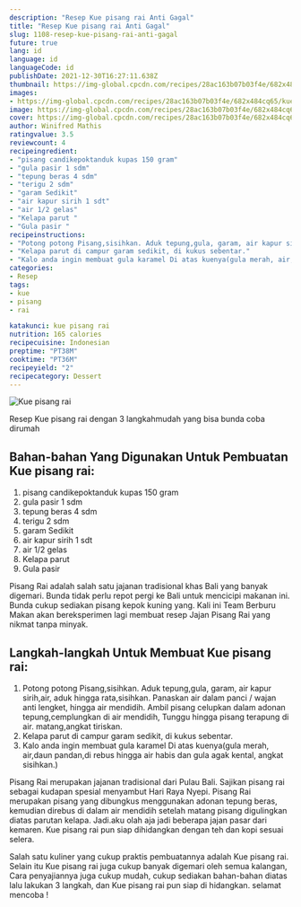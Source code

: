 ```yaml
---
description: "Resep Kue pisang rai Anti Gagal"
title: "Resep Kue pisang rai Anti Gagal"
slug: 1108-resep-kue-pisang-rai-anti-gagal
future: true
lang: id
language: id
languageCode: id
publishDate: 2021-12-30T16:27:11.638Z 
thumbnail: https://img-global.cpcdn.com/recipes/28ac163b07b03f4e/682x484cq65/kue-pisang-rai-foto-resep-utama.png
images:
- https://img-global.cpcdn.com/recipes/28ac163b07b03f4e/682x484cq65/kue-pisang-rai-foto-resep-utama.png
image: https://img-global.cpcdn.com/recipes/28ac163b07b03f4e/682x484cq65/kue-pisang-rai-foto-resep-utama.png
cover: https://img-global.cpcdn.com/recipes/28ac163b07b03f4e/682x484cq65/kue-pisang-rai-foto-resep-utama.png
author: Winifred Mathis
ratingvalue: 3.5
reviewcount: 4
recipeingredient:
- "pisang candikepoktanduk kupas 150 gram"
- "gula pasir 1 sdm"
- "tepung beras 4 sdm"
- "terigu 2 sdm"
- "garam Sedikit"
- "air kapur sirih 1 sdt"
- "air 1/2 gelas"
- "Kelapa parut "
- "Gula pasir "
recipeinstructions:
- "Potong potong Pisang,sisihkan. Aduk tepung,gula, garam, air kapur sirih,air, aduk hingga rata,sisihkan. Panaskan air dalam panci / wajan anti lengket, hingga air mendidih. Ambil pisang celupkan dalam adonan tepung,cemplungkan di air mendidih, Tunggu hingga pisang terapung di air. matang,angkat tiriskan."
- "Kelapa parut di campur garam sedikit, di kukus sebentar."
- "Kalo anda ingin membuat gula karamel Di atas kuenya(gula merah, air,daun pandan,di rebus hingga air habis dan gula agak kental, angkat sisihkan.)"
categories:
- Resep
tags:
- kue
- pisang
- rai

katakunci: kue pisang rai 
nutrition: 165 calories
recipecuisine: Indonesian
preptime: "PT38M"
cooktime: "PT36M"
recipeyield: "2"
recipecategory: Dessert
---
```



![Kue pisang rai](https://img-global.cpcdn.com/recipes/28ac163b07b03f4e/682x484cq65/kue-pisang-rai-foto-resep-utama.png)

Resep Kue pisang rai    dengan 3 langkahmudah yang bisa bunda coba dirumah

<!--inarticleads1-->

## Bahan-bahan Yang Digunakan Untuk Pembuatan Kue pisang rai:

1. pisang candikepoktanduk kupas 150 gram
1. gula pasir 1 sdm
1. tepung beras 4 sdm
1. terigu 2 sdm
1. garam Sedikit
1. air kapur sirih 1 sdt
1. air 1/2 gelas
1. Kelapa parut 
1. Gula pasir 

Pisang Rai adalah salah satu jajanan tradisional khas Bali yang banyak digemari. Bunda tidak perlu repot pergi ke Bali untuk mencicipi makanan ini. Bunda cukup sediakan pisang kepok kuning yang. Kali ini Team Berburu Makan akan bereksperimen lagi membuat resep Jajan Pisang Rai yang nikmat tanpa minyak. 

<!--inarticleads2-->

## Langkah-langkah Untuk Membuat Kue pisang rai:

1. Potong potong Pisang,sisihkan. Aduk tepung,gula, garam, air kapur sirih,air, aduk hingga rata,sisihkan. Panaskan air dalam panci / wajan anti lengket, hingga air mendidih. Ambil pisang celupkan dalam adonan tepung,cemplungkan di air mendidih, Tunggu hingga pisang terapung di air. matang,angkat tiriskan.
1. Kelapa parut di campur garam sedikit, di kukus sebentar.
1. Kalo anda ingin membuat gula karamel Di atas kuenya(gula merah, air,daun pandan,di rebus hingga air habis dan gula agak kental, angkat sisihkan.)


Pisang Rai merupakan jajanan tradisional dari Pulau Bali. Sajikan pisang rai sebagai kudapan spesial menyambut Hari Raya Nyepi. Pisang Rai merupakan pisang yang dibungkus menggunakan adonan tepung beras, kemudian direbus di dalam air mendidih setelah matang pisang digulingkan diatas parutan kelapa. Jadi.aku olah aja jadi beberapa jajan pasar dari kemaren. Kue pisang rai pun siap dihidangkan dengan teh dan kopi sesuai selera. 

Salah satu kuliner yang cukup praktis pembuatannya adalah  Kue pisang rai. Selain itu  Kue pisang rai  juga cukup banyak digemari oleh semua kalangan, Cara penyajiannya juga cukup mudah, cukup sediakan bahan-bahan diatas lalu lakukan 3 langkah, dan  Kue pisang rai  pun siap di hidangkan. selamat mencoba !
